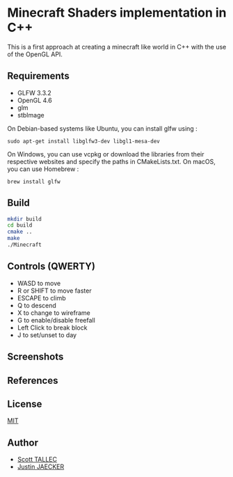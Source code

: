 # Minecraft Shaders implementation in C++

This is a first approach at creating a minecraft like world in C++ with the use of the OpenGL API.

## Requirements

- GLFW 3.3.2
- OpenGL 4.6
- glm
- stbImage


On Debian-based systems like Ubuntu, you can install glfw using :

`sudo apt-get install libglfw3-dev libgl1-mesa-dev`


On Windows, you can use vcpkg or download the libraries from their respective websites and specify the paths in CMakeLists.txt.
On macOS, you can use Homebrew :

```brew install glfw```

## Build
```bash
mkdir build
cd build
cmake ..
make
./Minecraft
```

## Controls (QWERTY)

- WASD to move
- R or SHIFT to move faster
- ESCAPE to climb
- Q to descend
- X to change to wireframe
- G to enable/disable freefall
- Left Click to break block
- J to set/unset to day


## Screenshots

## References

## License
[MIT](https://choosealicense.com/licenses/mit/)

## Author
- [Scott TALLEC](https://github.com/TALLEC-Scott)
- [Justin JAECKER](https://youtu.be/f2iQ1GkWfrc)
